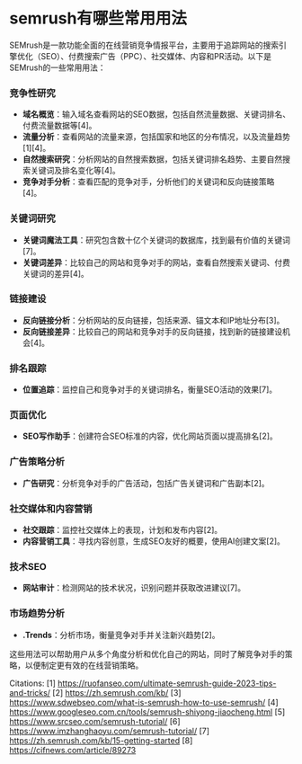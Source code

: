 # semrush有哪些常用用法

SEMrush是一款功能全面的在线营销竞争情报平台，主要用于追踪网站的搜索引擎优化（SEO）、付费搜索广告（PPC）、社交媒体、内容和PR活动。以下是SEMrush的一些常用用法：

### 竞争性研究
- **域名概览**：输入域名查看网站的SEO数据，包括自然流量数据、关键词排名、付费流量数据等[4]。
- **流量分析**：查看网站的流量来源，包括国家和地区的分布情况，以及流量趋势[1][4]。
- **自然搜索研究**：分析网站的自然搜索数据，包括关键词排名趋势、主要自然搜索关键词及排名变化等[4]。
- **竞争对手分析**：查看匹配的竞争对手，分析他们的关键词和反向链接策略[4]。

### 关键词研究
- **关键词魔法工具**：研究包含数十亿个关键词的数据库，找到最有价值的关键词[7]。
- **关键词差异**：比较自己的网站和竞争对手的网站，查看自然搜索关键词、付费关键词的差异[4]。

### 链接建设
- **反向链接分析**：分析网站的反向链接，包括来源、锚文本和IP地址分布[3]。
- **反向链接差异**：比较自己的网站和竞争对手的反向链接，找到新的链接建设机会[4]。

### 排名跟踪
- **位置追踪**：监控自己和竞争对手的关键词排名，衡量SEO活动的效果[7]。

### 页面优化
- **SEO写作助手**：创建符合SEO标准的内容，优化网站页面以提高排名[2]。

### 广告策略分析
- **广告研究**：分析竞争对手的广告活动，包括广告关键词和广告副本[2]。

### 社交媒体和内容营销
- **社交跟踪**：监控社交媒体上的表现，计划和发布内容[2]。
- **内容营销工具**：寻找内容创意，生成SEO友好的概要，使用AI创建文案[2]。

### 技术SEO
- **网站审计**：检测网站的技术状况，识别问题并获取改进建议[7]。

### 市场趋势分析
- **.Trends**：分析市场，衡量竞争对手并关注新兴趋势[2]。

这些用法可以帮助用户从多个角度分析和优化自己的网站，同时了解竞争对手的策略，以便制定更有效的在线营销策略。

Citations:
[1] https://ruofanseo.com/ultimate-semrush-guide-2023-tips-and-tricks/
[2] https://zh.semrush.com/kb/
[3] https://www.sdwebseo.com/what-is-semrush-how-to-use-semrush/
[4] https://www.googleseo.com.cn/tools/semrush-shiyong-jiaocheng.html
[5] https://www.srcseo.com/semrush-tutorial/
[6] https://www.imzhanghaoyu.com/semrush-tutorial/
[7] https://zh.semrush.com/kb/15-getting-started
[8] https://cifnews.com/article/89273
